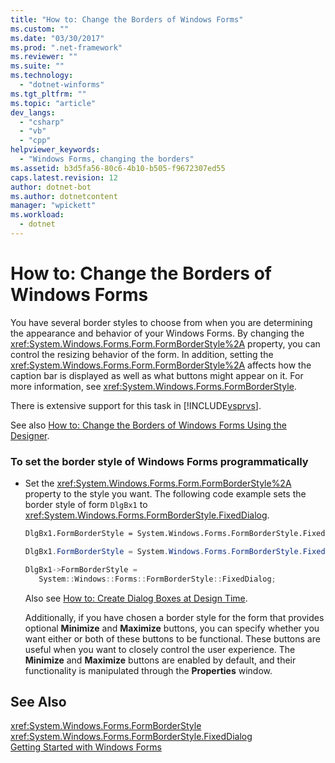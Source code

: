 ```yaml
---
title: "How to: Change the Borders of Windows Forms"
ms.custom: ""
ms.date: "03/30/2017"
ms.prod: ".net-framework"
ms.reviewer: ""
ms.suite: ""
ms.technology: 
  - "dotnet-winforms"
ms.tgt_pltfrm: ""
ms.topic: "article"
dev_langs: 
  - "csharp"
  - "vb"
  - "cpp"
helpviewer_keywords: 
  - "Windows Forms, changing the borders"
ms.assetid: b3d5fa56-80c6-4b10-b505-f9672307ed55
caps.latest.revision: 12
author: dotnet-bot
ms.author: dotnetcontent
manager: "wpickett"
ms.workload: 
  - dotnet
---
```

# How to: Change the Borders of Windows Forms
You have several border styles to choose from when you are determining the appearance and behavior of your Windows Forms. By changing the <xref:System.Windows.Forms.Form.FormBorderStyle%2A> property, you can control the resizing behavior of the form. In addition, setting the <xref:System.Windows.Forms.Form.FormBorderStyle%2A> affects how the caption bar is displayed as well as what buttons might appear on it. For more information, see <xref:System.Windows.Forms.FormBorderStyle>.  
  
 There is extensive support for this task in [!INCLUDE[vsprvs](../../../includes/vsprvs-md.md)].  
  
 See also [How to: Change the Borders of Windows Forms Using the Designer](http://msdn.microsoft.com/library/yettzh3e\(v=vs.110\)).  
  
### To set the border style of Windows Forms programmatically  
  
-   Set the <xref:System.Windows.Forms.Form.FormBorderStyle%2A> property to the style you want. The following code example sets the border style of form `DlgBx1` to <xref:System.Windows.Forms.FormBorderStyle.FixedDialog>.  
  
    ```vb  
    DlgBx1.FormBorderStyle = System.Windows.Forms.FormBorderStyle.FixedDialog  
    ```  
  
    ```csharp  
    DlgBx1.FormBorderStyle = System.Windows.Forms.FormBorderStyle.FixedDialog;  
    ```  
  
    ```cpp  
    DlgBx1->FormBorderStyle =  
       System::Windows::Forms::FormBorderStyle::FixedDialog;  
    ```  
  
     Also see [How to: Create Dialog Boxes at Design Time](http://msdn.microsoft.com/library/55cz5x2c\(v=vs.110\)).  
  
     Additionally, if you have chosen a border style for the form that provides optional **Minimize** and **Maximize** buttons, you can specify whether you want either or both of these buttons to be functional. These buttons are useful when you want to closely control the user experience. The **Minimize** and **Maximize** buttons are enabled by default, and their functionality is manipulated through the **Properties** window.  
  
## See Also  
 <xref:System.Windows.Forms.FormBorderStyle>  
 <xref:System.Windows.Forms.FormBorderStyle.FixedDialog>  
 [Getting Started with Windows Forms](../../../docs/framework/winforms/getting-started-with-windows-forms.md)
